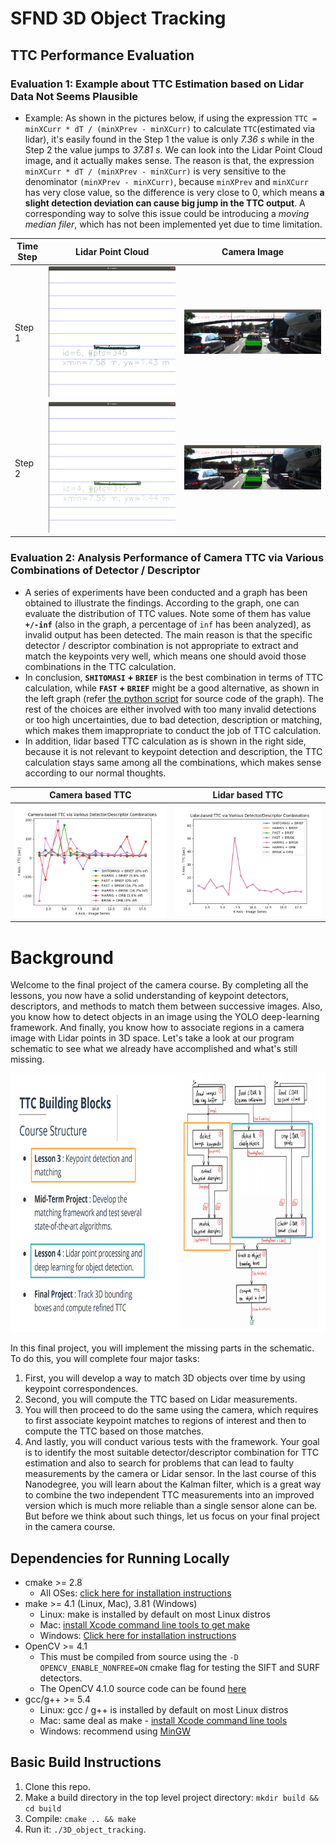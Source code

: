 # SFND 3D Object Tracking



## TTC Performance Evaluation
### Evaluation 1: Example about TTC Estimation based on Lidar Data Not Seems Plausible
* Example: As shown in the pictures below, if using the expression `TTC = minXCurr * dT / (minXPrev - minXCurr)` to calculate `TTC`(estimated via lidar), it's easily found in the Step 1 the value  is only *7.36 s* while in the Step 2 the value jumps to *37.81 s*. We can look into the Lidar Point Cloud image, and it actually makes sense. The reason is that, the expression `minXCurr * dT / (minXPrev - minXCurr)` is very sensitive to the denominator `(minXPrev - minXCurr)`, because `minXPrev` and `minXCurr` has very close value, so the difference is very close to 0, which means **a slight detection deviation can cause big jump in the TTC output**. A corresponding way to solve this issue could be introducing a *moving median filer*, which has not been implemented yet due to time limitation.

| Time Step |  Lidar Point Cloud  | Camera Image | 
| --- | --- | --- |
| Step 1 | ![Ransac 2D](media/step1_lidar_point_cloud.png)  | ![Ransac 3D](media/step1_camera_output.png) |
| Step 2 | ![RANSAC 2D source code](media/step_2_lidar_point_cloud.png) | ![RANSAC 3D source code](media/step_2_camera_output.png) |

### Evaluation 2: Analysis Performance of Camera TTC via Various Combinations of Detector / Descriptor
* A series of experiments have been conducted and a graph has been obtained to illustrate the findings. According to the graph, one can evaluate the distribution of TTC values. Note some of them has value **`+/-inf`** (also in the graph, a percentage of `inf` has been analyzed), as invalid output has been detected. The main reason is that the specific detector / descriptor combination is not appropriate to extract and match the keypoints very well, which means one should avoid those combinations in the TTC calculation.
* In conclusion, **`SHITOMASI` + `BRIEF`** is the best combination in terms of TTC calculation, while **`FAST` + `BRIEF`** might be a good alternative, as shown in the left graph (refer [the python script](src/compare_camera_results.py) for source code of the graph). The rest of the choices are either involved with too many invalid detections or too high uncertainties, due to bad detection, description or matching, which makes them imappropriate to conduct the job of TTC calculation.
* In addition, lidar based TTC calculation as is shown in the right side, because it is not relevant to keypoint detection and description, the TTC calculation stays same among all the combinations, which makes sense according to our normal thoughts.

| Camera based TTC | Lidar based TTC |
| --- | --- |
| ![combinations camera](media/camera_ttc_comparison_differen_combinations.png) | ![combinations lidar](media/lidar_ttc_comparison_differen_combinations.png) |
# Background
Welcome to the final project of the camera course. By completing all the lessons, you now have a solid understanding of keypoint detectors, descriptors, and methods to match them between successive images. Also, you know how to detect objects in an image using the YOLO deep-learning framework. And finally, you know how to associate regions in a camera image with Lidar points in 3D space. Let's take a look at our program schematic to see what we already have accomplished and what's still missing.

<img src="images/course_code_structure.png" width="779" height="414" />

In this final project, you will implement the missing parts in the schematic. To do this, you will complete four major tasks: 
1. First, you will develop a way to match 3D objects over time by using keypoint correspondences. 
2. Second, you will compute the TTC based on Lidar measurements. 
3. You will then proceed to do the same using the camera, which requires to first associate keypoint matches to regions of interest and then to compute the TTC based on those matches. 
4. And lastly, you will conduct various tests with the framework. Your goal is to identify the most suitable detector/descriptor combination for TTC estimation and also to search for problems that can lead to faulty measurements by the camera or Lidar sensor. In the last course of this Nanodegree, you will learn about the Kalman filter, which is a great way to combine the two independent TTC measurements into an improved version which is much more reliable than a single sensor alone can be. But before we think about such things, let us focus on your final project in the camera course. 

## Dependencies for Running Locally
* cmake >= 2.8
  * All OSes: [click here for installation instructions](https://cmake.org/install/)
* make >= 4.1 (Linux, Mac), 3.81 (Windows)
  * Linux: make is installed by default on most Linux distros
  * Mac: [install Xcode command line tools to get make](https://developer.apple.com/xcode/features/)
  * Windows: [Click here for installation instructions](http://gnuwin32.sourceforge.net/packages/make.htm)
* OpenCV >= 4.1
  * This must be compiled from source using the `-D OPENCV_ENABLE_NONFREE=ON` cmake flag for testing the SIFT and SURF detectors.
  * The OpenCV 4.1.0 source code can be found [here](https://github.com/opencv/opencv/tree/4.1.0)
* gcc/g++ >= 5.4
  * Linux: gcc / g++ is installed by default on most Linux distros
  * Mac: same deal as make - [install Xcode command line tools](https://developer.apple.com/xcode/features/)
  * Windows: recommend using [MinGW](http://www.mingw.org/)

## Basic Build Instructions

1. Clone this repo.
2. Make a build directory in the top level project directory: `mkdir build && cd build`
3. Compile: `cmake .. && make`
4. Run it: `./3D_object_tracking`.